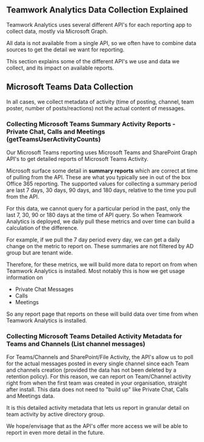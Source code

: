 ## Teamwork Analytics Data Collection Explained

Teamwork Analytics uses several different API's for each reporting app to collect data, mostly via Microsoft Graph.

All data is not available from a single API, so we often have to combine data sources to get the detail we want for reporting.

This section explains some of the different API's we use and data we collect, and its impact on available reports.

## Microsoft Teams Data Collection

In all cases, we collect metadata of activity (time of posting, channel, team poster, number of posts/reactions) not the actual content of messages.

### Collecting Microsoft Teams Summary Activity Reports - Private Chat, Calls and Meetings (getTeamsUserActivityCounts)

Our Microsoft Teams reporting uses Microsoft Teams and SharePoint Graph API's to get detailed reports of Microsoft Teams Activity.

Microsoft surface some detail in **summary reports** which are correct at time of pulling from the API. These are what you typically see in out of the box Office 365 reporting. The supported values for collecting a summary period are last 7 days, 30 days, 90 days, and 180 days, relative to the time you pull from the API.

For this data, we cannot query for a particular period in the past, only the last 7, 30, 90 or 180 days at the time of API query. So when Teamwork Analytics is deployed, we daily pull these metrics and over time can build a calculation of the difference. 

For example, if we pull the 7 day period every day, we can get a daily change on the metric to report on. These summaries are not filtered by AD group but are tenant wide.

Therefore, for these metrics, we will build more data to report on from when Teamwork Analytics is installed. Most notably this is how we get usage information on

- Private Chat Messages
- Calls
- Meetings

So any report page that reports on these will build data over time from when Teamwork Analytics is installed.

### Collecting Microsoft Teams Detailed Activity Metadata for Teams and Channels (List channel messages)

For Teams/Channels and SharePoint/File Activity, the API's allow us to poll for the actual messages posted in every single channel since each Team and channels creation (provided the data has not been deleted by a retention policy). For this reason, we can report on Team/Channel activity right from when the first team was created in your organisation, straight after install. This data does not need to "build up" like Private Chat, Calls and Meetings data.

It is this detailed activity metadata that lets us report in granular detail on team activity by active directory group.

We hope/envisage that as the API's offer more access we will be able to report in even more detail in the future.
